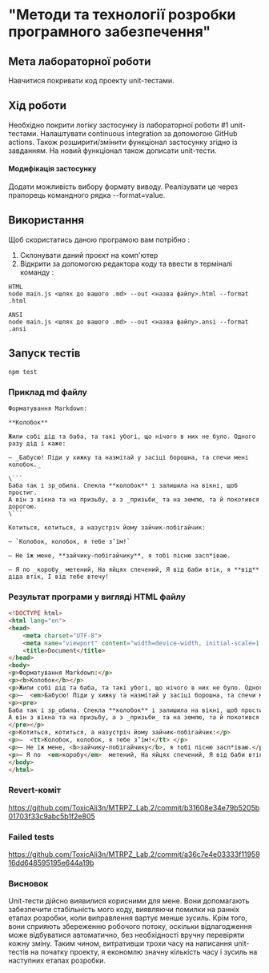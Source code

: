 # "Методи та технології розробки програмного забезпечення"

## Мета лабораторної роботи

Навчитися покривати код проекту unit-тестами.

## Хід роботи

Необхідно покрити логіку застосунку із лабораторної роботи #1 unit-тестами. Налаштувати continuous integration
за допомогою GitHub actions. Також розширити/змінити функціонал застосунку згідно із завданням. На новий функціонал також дописати unit-тести.

#### Модифікація застосунку

Додати можливість вибору формату виводу. Реалізувати це через прапорець командного рядка --format=value.

## Використання

Щоб скористатись даною програмою вам потрібно :

1. Склонувати даний проєкт на комп'ютер
2. Відкрити за допомогою редактора коду та ввести в терміналі команду :

```
HTML
node main.js <шлях до вашого .md> --out <назва файлу>.html --format .html
```
```
ANSI
node main.js <шлях до вашого .md> --out <назва файлу>.ansi --format .ansi
```

## Запуск тестів

```
npm test
```

### Приклад md файлу
```
Форматування Markdown:

**Колобок**

Жили собі дід та баба, та такі убогі, що нічого в них не було. Одного разу дід і каже:

– _Бабусю! Піди у хижку та назмітай у засіці борошна, та спечи мені колобок._

\```
Баба так і зр_обила. Спекла **колобок** і залишила на вікні, щоб простиг.
А він з вікна та на призьбу, а з _призьби_ та на землю, та й покотився дорогою.
\```

Котиться, котиться, а назустріч йому зайчик-побігайчик:

– `Колобок, колобок, я тебе з’їм!`

– Не їж мене, **зайчику-побігайчику**, я тобі пісню засп*іваю.

– Я по _коробу_ метений, На яйцях спечений, Я від баби втік, я **від** діда втік, І від тебе втечу!
```

### Результат програми у вигляді HTML файлу
```html
<!DOCTYPE html>
<html lang="en">
<head>
    <meta charset="UTF-8">
    <meta name="viewport" content="width=device-width, initial-scale=1.0">
    <title>Document</title>
</head>
<body>
<p>Форматування Markdown:</p>
<p><b>Колобок</b></p>
<p>Жили собі дід та баба, та такі убогі, що нічого в них не було. Одного разу дід і каже:</p>
<p>–  <em>Бабусю! Піди у хижку та назмітай у засіці борошна, та спечи мені колобок.</em> </p>
<p><pre>
Баба так і зр_обила. Спекла **колобок** і залишила на вікні, щоб простиг.
А він з вікна та на призьбу, а з _призьби_ та на землю, та й покотився дорогою.
</pre></p>
<p>Котиться, котиться, а назустріч йому зайчик-побігайчик:</p>
<p>–  <tt>Колобок, колобок, я тебе з’їм!</tt> </p>
<p>– Не їж мене, <b>зайчику-побігайчику</b>, я тобі пісню засп*іваю.</p>
<p>– Я по  <em>коробу</em>  метений, На яйцях спечений, Я від баби втік, я <b>від</b> діда втік, І від тебе втечу!</p>
</body>
</html>
```


### Revert-коміт
https://github.com/ToxicAli3n/MTRPZ_Lab.2/commit/b31608e34e79b5205b01703f33c9abc5b1f2e805

### Failed tests
https://github.com/ToxicAli3n/MTRPZ_Lab.2/commit/a36c7e4e03333f1195916dd648595195e644a19b

### Висновок
Unit-тести дійсно виявилися корисними для мене. Вони допомагають забезпечити стабільність мого коду, виявляючи помилки на ранніх етапах розробки,
коли виправлення вартує менше зусиль. Крім того, вони сприяють збереженню робочого потоку, оскільки відлагодження може відбуватися автоматично,
без необхідності вручну перевіряти кожну зміну. Таким чином, витративши трохи часу 
на написання unit-тестів на початку проекту, я економлю значну кількість часу і зусиль на наступних етапах розробки.